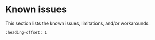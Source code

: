 # Known issues

This section lists the known issues, limitations, and/or workarounds.

```{include} /release/known_issues/SEGGER_jlink.md
:heading-offset: 1
```